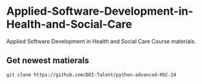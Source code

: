 # Applied-Software-Development-in-Health-and-Social-Care

Applied Software Development in Health and Social Care Course materials.

## Get newest matierals

```bash
git clone https://github.com/DDI-Talent/python-advanced-HSC-24
```
